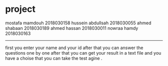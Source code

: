 # project
mostafa mamdouh 2018030158 
hussein abdullsah 2018030055
ahmed shabaan 2018030189
ahmed hassan 2018030011
nowraa hamdy 2018030163
***********************
first you enter your name and your id after that you can answer the
 questions one by one after that you can  get your
 result in a text file and you have a choise that you can take the test agine . 
